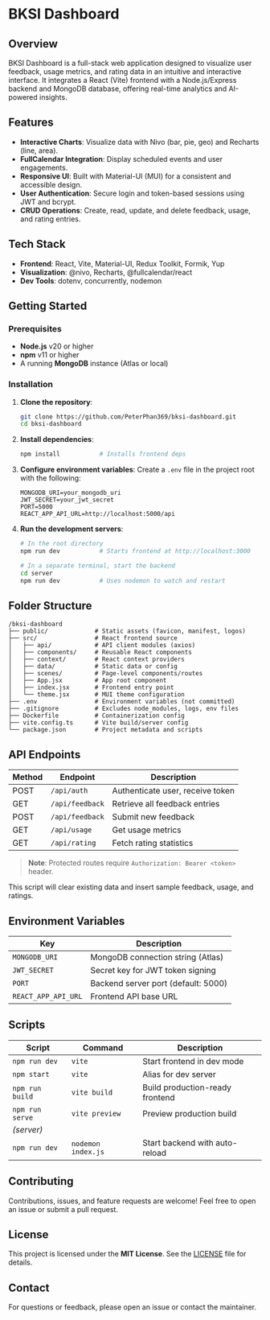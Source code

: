 # BKSI Dashboard

## Overview

BKSI Dashboard is a full-stack web application designed to visualize user feedback, usage metrics, and rating data in an intuitive and interactive interface. It integrates a React (Vite) frontend with a Node.js/Express backend and MongoDB database, offering real-time analytics and AI-powered insights.

## Features

- **Interactive Charts**: Visualize data with Nivo (bar, pie, geo) and Recharts (line, area).
- **FullCalendar Integration**: Display scheduled events and user engagements.
- **Responsive UI**: Built with Material-UI (MUI) for a consistent and accessible design.
- **User Authentication**: Secure login and token-based sessions using JWT and bcrypt.
- **CRUD Operations**: Create, read, update, and delete feedback, usage, and rating entries.

## Tech Stack

- **Frontend**: React, Vite, Material-UI, Redux Toolkit, Formik, Yup
- **Visualization**: @nivo, Recharts, @fullcalendar/react
- **Dev Tools**: dotenv, concurrently, nodemon

## Getting Started

### Prerequisites

- **Node.js** v20 or higher
- **npm** v11 or higher
- A running **MongoDB** instance (Atlas or local)

### Installation

1. **Clone the repository**:
   ```bash
   git clone https://github.com/PeterPhan369/bksi-dashboard.git
   cd bksi-dashboard
   ```

2. **Install dependencies**:
   ```bash
   npm install           # Installs frontend deps
   ```

3. **Configure environment variables**:
   Create a `.env` file in the project root with the following:
   ```env
   MONGODB_URI=your_mongodb_uri
   JWT_SECRET=your_jwt_secret
   PORT=5000
   REACT_APP_API_URL=http://localhost:5000/api
   ```

4. **Run the development servers**:
   ```bash
   # In the root directory
   npm run dev           # Starts frontend at http://localhost:3000
   
   # In a separate terminal, start the backend
   cd server
   npm run dev           # Uses nodemon to watch and restart
   ```

## Folder Structure

```
/bksi-dashboard
├── public/             # Static assets (favicon, manifest, logos)
├── src/                # React frontend source
│   ├── api/            # API client modules (axios)
│   ├── components/     # Reusable React components
│   ├── context/        # React context providers
│   ├── data/           # Static data or config
│   ├── scenes/         # Page-level components/routes
│   ├── App.jsx         # App root component
│   ├── index.jsx       # Frontend entry point
│   └── theme.jsx       # MUI theme configuration
├── .env                # Environment variables (not committed)
├── .gitignore          # Excludes node_modules, logs, env files
├── Dockerfile          # Containerization config
├── vite.config.ts      # Vite build/server config
└── package.json        # Project metadata and scripts
```

## API Endpoints

| Method | Endpoint            | Description                       |
| ------ | ------------------- | --------------------------------- |
| POST   | `/api/auth`         | Authenticate user, receive token |
| GET    | `/api/feedback`     | Retrieve all feedback entries    |
| POST   | `/api/feedback`     | Submit new feedback              |
| GET    | `/api/usage`        | Get usage metrics                |
| GET    | `/api/rating`       | Fetch rating statistics          |

> **Note**: Protected routes require `Authorization: Bearer <token>` header.


This script will clear existing data and insert sample feedback, usage, and ratings.

## Environment Variables

| Key                | Description                          |
| ------------------ | ------------------------------------ |
| `MONGODB_URI`      | MongoDB connection string (Atlas)    |
| `JWT_SECRET`       | Secret key for JWT token signing     |
| `PORT`             | Backend server port (default: 5000)  |
| `REACT_APP_API_URL`| Frontend API base URL                |

## Scripts

| Script         | Command              | Description                            |
| -------------- | -------------------- | -------------------------------------- |
| `npm run dev`  | `vite`               | Start frontend in dev mode             |
| `npm start`    | `vite`               | Alias for dev server                   |
| `npm run build`| `vite build`         | Build production-ready frontend        |
| `npm run serve`| `vite preview`       | Preview production build               |
| *(server)*     |                      |                                        |
| `npm run dev`  | `nodemon index.js`   | Start backend with auto-reload         |

## Contributing

Contributions, issues, and feature requests are welcome! Feel free to open an issue or submit a pull request.

## License

This project is licensed under the **MIT License**. See the [LICENSE](LICENSE) file for details.

## Contact

For questions or feedback, please open an issue or contact the maintainer.

